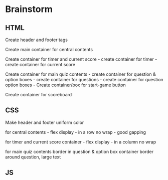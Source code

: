 # Brainstorm

## HTML

Create header and footer tags

Create main container for central contents

Create container for timer and current score
    - create container for timer
    - create container for current score

Create container for main quiz contents
    - create container for question & option boxes
    - create container for questions
    - create container for question option boxes
    - Create container/box for start-game button

Create container for scoreboard

## CSS

Make header and footer uniform color

for central contents
    - flex display
    - in a row no wrap
    - good gapping

for timer and current score container
    - flex display
    - in a column no wrap

for main quiz contents
  border in question & option box container
      border around question, large text

## JS